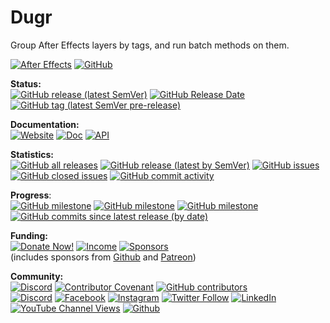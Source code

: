 # Dugr

Group After Effects layers by tags, and run batch methods on them.

[![After Effects](https://img.shields.io/badge/After%20Effects-Win%20|%20Mac-informational?color=lightgrey&logo=adobeaftereffects)](#) [![GitHub](https://img.shields.io/github/license/RxLaboratory/Duik?color=lightgrey)](LICENSE.md)

<!-- status -->
**Status:**  
[![GitHub release (latest SemVer)](https://img.shields.io/github/v/release/RxLaboratory/DuGR?color=brightgreen)](https://github.com/RxLaboratory/DuGR/releases) [![GitHub Release Date](https://img.shields.io/github/release-date/RxLaboratory/DuGR)](https://github.com/RxLaboratory/DuGR/releases) [![GitHub tag (latest SemVer pre-release)](https://img.shields.io/github/v/tag/RxLaboratory/DuGR?include_prereleases&label=testing)](https://github.com/RxLaboratory/DuGR/tags)
<!-- end:status -->

**Documentation:**  
[![Website](https://img.shields.io/badge/website-RxLab-informational)](http://rxlaboratory.org/tools/dugr) [![Doc](https://img.shields.io/badge/documentation-dugr.rxlab.guide-informational)](http://dugr.rxlab.guide) [![API](https://img.shields.io/badge/API-dugr.rxlab.io-informational)](http://dugr.rxlab.io)

<!-- statistics -->
**Statistics:**  
[![GitHub all releases](https://img.shields.io/github/downloads/RxLaboratory/DuGR/total)](https://github.com/RxLaboratory/DuGR/releases) [![GitHub release (latest by SemVer)](https://img.shields.io/github/downloads/RxLaboratory/DuGR/latest/total?sort=semver)](https://github.com/RxLaboratory/DuGR/releases) [![GitHub issues](https://img.shields.io/github/issues-raw/RxLaboratory/DuGR)](https://github.com/RxLaboratory/DuGR/issues) [![GitHub closed issues](https://img.shields.io/github/issues-closed-raw/RxLaboratory/DuGR?color=lightgrey)](https://github.com/RxLaboratory/DuGR/issues?q=is%3Aissue+is%3Aclosed) [![GitHub commit activity](https://img.shields.io/github/commit-activity/m/RxLaboratory/DuGR)](https://github.com/RxLaboratory/DuGR/graphs/commit-activity)<!-- end:statistics -->  

<!-- progress -->
**Progress**:  
[![GitHub milestone](https://img.shields.io/github/milestones/progress-percent/RxLaboratory/DuGR/2)](https://github.com/RxLaboratory/DuGR/milestone/2) [![GitHub milestone](https://img.shields.io/github/milestones/issues-open/RxLaboratory/DuGR/2)](https://github.com/RxLaboratory/DuGR/milestone/2) [![GitHub milestone](https://img.shields.io/github/milestones/issues-closed/RxLaboratory/DuGR/2)](https://github.com/RxLaboratory/DuGR/milestone/2?closed=1) [![GitHub commits since latest release (by date)](https://img.shields.io/github/commits-since/RxLaboratory/DuGR/latest)](https://github.com/RxLaboratory/DuGR/network)<!-- end:progress --><!-- {2} -->

<!-- funding -->
**Funding:**  
[![Donate Now!](https://img.shields.io/badge/donate%20now!-donate.rxlab.info-blue?logo=heart)](http://donate.rxlab.info) [![Income](https://img.shields.io/endpoint?url=https%3A%2F%2Fversion.rxlab.io%2Fshields%2F%3FmonthlyIncome)](http://donate.rxlab.info) [![Sponsors](https://img.shields.io/endpoint?url=https%3A%2F%2Fversion.rxlab.io%2Fshields%2F%3FnumBackers)](http://donate.rxlab.info)  
(includes sponsors from [Github](https://github.com/sponsors/RxLaboratory) and [Patreon](https://patreon.com/duduf))
<!-- end:funding -->

<!-- community -->
**Community:**  
[![Discord](https://img.shields.io/discord/480782642825134100)](http://chat.rxlab.info) [![Contributor Covenant](https://img.shields.io/badge/Contributor%20Covenant-2.1-4baaaa.svg)](CODE_OF_CONDUCT.md) [![GitHub contributors](https://img.shields.io/github/contributors-anon/RxLaboratory/DuGR)](https://github.com/RxLaboratory/DuGR/graphs/contributors)  
[![Discord](https://img.shields.io/discord/480782642825134100?logo=discord&style=social&label=Discord)](http://chat.rxlab.info)
[![Facebook](https://img.shields.io/badge/Facebook-1877F2?logo=facebook&style=social)](https://www.facebook.com/rxlaboratory) [![Instagram](https://img.shields.io/badge/Instagram-E4405F?logo=instagram&style=social)](https://www.instagram.com/rxlaboratory/) [![Twitter Follow](https://img.shields.io/twitter/follow/RxLaboratory?label=Twitter&style=social)](https://www.twitter.com/rxlaboratory/) [![LinkedIn](https://img.shields.io/badge/LinkedIn-0077B5?logo=linkedin&style=social)](https://www.linkedin.com/company/RxLaboratory/) [![YouTube Channel Views](https://img.shields.io/youtube/channel/views/UC64qGypBbyM-ia-yf0nFSTg?label=Youtube)](https://www.youtube.com/channel/UC64qGypBbyM-ia-yf0nFSTg) [![Github](https://img.shields.io/github/stars/RxLaboratory?style=social&label=Github)](https://github.com/RxLaboratory)
<!-- end:community -->
